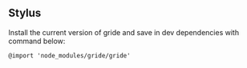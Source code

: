 [showdoc_index]: 120
[showdoc_id]: stylus
[showdoc_group]: how

## Stylus

Install the current version of gride and save in dev dependencies with command below:
```
@import 'node_modules/gride/gride'
```
